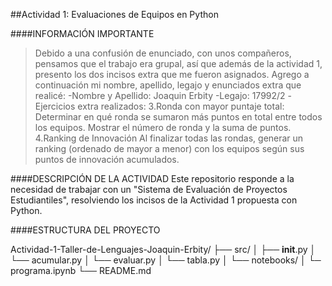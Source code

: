 ##Actividad 1: Evaluaciones de Equipos en Python

####INFORMACIÓN IMPORTANTE

>Debido a una confusión de enunciado, con unos compañeros, pensamos que el trabajo era grupal, así que además de la actividad 1, presento los dos incisos extra que me fueron asignados.
Agrego a continuación mi nombre, apellido, legajo y enunciados extra que realicé:
-Nombre y Apellido: Joaquin Erbity
-Legajo: 17992/2
-Ejercicios extra realizados: 
  3.Ronda con mayor puntaje total:
   Determinar en qué ronda se sumaron más puntos en total entre todos los      equipos. Mostrar el número de ronda y la suma de puntos.
  4.Ranking de Innovación
  Al finalizar todas las rondas, generar un ranking (ordenado de mayor a           menor) con los equipos según sus puntos de innovación acumulados.

####DESCRIPCIÓN DE LA ACTIVIDAD
Este repositorio responde a la necesidad de trabajar con un "Sistema de Evaluación de Proyectos Estudiantiles", resolviendo los incisos de la Actividad 1 propuesta con Python.

####ESTRUCTURA DEL PROYECTO

Actividad-1-Taller-de-Lenguajes-Joaquin-Erbity/
├── src/
│   ├── __init__.py
│   └── acumular.py
│   └── evaluar.py
│   └── tabla.py
│   └── notebooks/
│            └─ programa.ipynb
└── README.md
